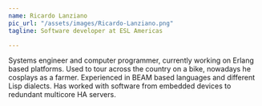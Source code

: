 ```yaml
---
name: Ricardo Lanziano
pic_url: "/assets/images/Ricardo-Lanziano.png"
tagline: Software developer at ESL Americas

---
```

Systems engineer and computer programmer, currently working on Erlang based platforms. Used to tour across the country on a bike, nowadays he cosplays as a farmer. Experienced in BEAM based languages and different Lisp dialects. Has worked with software from embedded devices to redundant multicore HA servers.
